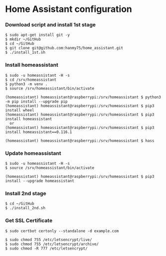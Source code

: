 Home Assistant configuration
============================

### Download script and install 1st stage
~~~
$ sudo apt-get install git -y
$ mkdir ~/GitHub
$ cd ~/GitHub
$ git clone git@github.com:hanmy75/home_assistant.git
$ ./install_1st.sh
~~~

### Install homeassistant
~~~
$ sudo -u homeassistant -H -s
$ cd /srv/homeassistant
$ python3 -m venv .
$ source /srv/homeassistant/bin/activate

(homeassistant) homeassistant@raspberrypi:/srv/homeassistant $ python3 -m pip install --upgrade pip
(homeassistant) homeassistant@raspberrypi:/srv/homeassistant $ pip3 install wheel
(homeassistant) homeassistant@raspberrypi:/srv/homeassistant $ pip3 install homeassistant
  or
(homeassistant) homeassistant@raspberrypi:/srv/homeassistant $ pip3 install homeassistant==0.116.1

(homeassistant) homeassistant@raspberrypi:/srv/homeassistant $ hass
~~~

### Update homeassistant
~~~
$ sudo -u homeassistant -H -s
$ source /srv/homeassistant/bin/activate

(homeassistant) homeassistant@raspberrypi:/srv/homeassistant $ pip3 install --upgrade homeassistant
~~~

### Install 2nd stage
~~~
$ cd ~/GitHub
$ ./install_2nd.sh
~~~

### Get SSL Certificate
```
$ sudo certbot certonly --standalone -d example.com

$ sudo chmod 755 /etc/letsencrypt/live/
$ sudo chmod 755 /etc/letsencrypt/archive/
$ sudo chmod -R 777 /etc/letsencrypt/
```
